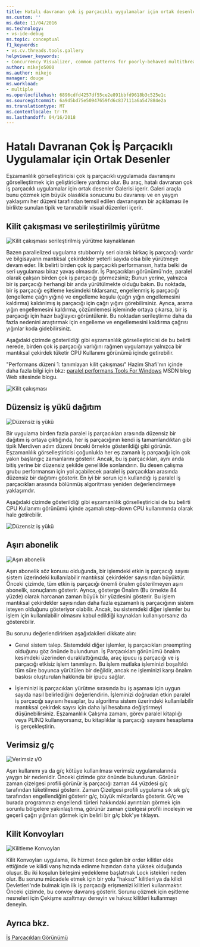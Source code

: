 ```yaml
---
title: Hatalı davranan çok iş parçacıklı uygulamalar için ortak desenler | Microsoft Docs
ms.custom: ''
ms.date: 11/04/2016
ms.technology:
- vs-ide-debug
ms.topic: conceptual
f1_keywords:
- vs.cv.threads.tools.gallery
helpviewer_keywords:
- Concurrency Visualizer, common patterns for poorly-behaved multithreaded applications
author: mikejo5000
ms.author: mikejo
manager: douge
ms.workload:
- multiple
ms.openlocfilehash: 6896cdfd4257df55ce2e891bbfd9618b3c525e1c
ms.sourcegitcommit: 6a9d5bd75e50947659fd6c837111a6a547884e2a
ms.translationtype: MT
ms.contentlocale: tr-TR
ms.lasthandoff: 04/16/2018
---
```

# <a name="common-patterns-for-poorly-behaved-multithreaded-applications"></a>Hatalı Davranan Çok İş Parçacıklı Uygulamalar için Ortak Desenler

Eşzamanlılık görselleştiricisi çok iş parçacıklı uygulamada davranışını görselleştirmek için geliştiricilere yardımcı olur. Bu araç, hatalı davranan çok iş parçacıklı uygulamalar için ortak desenler Galerisi içerir. Galeri araçla bunu çözmek için büyük olasılıkla sonucunu bu davranışı ve en yaygın yaklaşımı her düzeni tarafından temsil edilen davranışının bir açıklaması ile birlikte sunulan tipik ve tanınabilir visual düzenleri içerir.

## <a name="lock-contention-and-serialized-execution"></a>Kilit çakışması ve serileştirilmiş yürütme

![Kilit çakışması serileştirilmiş yürütme kaynaklanan](../profiling/media/lockcontention_serialized.png "LockContention_Serialized")

Bazen parallelized uygulama stubbornly seri olarak birkaç iş parçacığı vardır ve bilgisayarın mantıksal çekirdekler yeterli sayıda olsa bile yürütmeye devam eder. İlk belirti birden çok iş parçacıklı performansın, hatta belki de seri uygulaması biraz yavaş olmasıdır. İş Parçacıkları görünümü'nde, paralel olarak çalışan birden çok iş parçacığı görmezsiniz; Bunun yerine, yalnızca bir iş parçacığı herhangi bir anda yürütülmekte olduğu bakın. Bu noktada, bir iş parçacığı eşitleme kesimdeki tıklarsanız, engellenmiş iş parçacığı (engelleme çağrı yığını) ve engelleme koşulu (çağrı yığın engellemesini kaldırma) kaldırılmış iş parçacığı için çağrı yığını görebilirsiniz. Ayrıca, arama yığın engellemesini kaldırma, çözümlemesi işleminde ortaya çıkarsa, bir iş parçacığı için hazır bağlayıcı görüntülenir. Bu noktadan serileştirme daha da fazla nedenini araştırmak için engelleme ve engellemesini kaldırma çağrısı yığınlar koda gidebilirsiniz.

Aşağıdaki çizimde gösterildiği gibi eşzamanlılık görselleştiricisi de bu belirti nerede, birden çok iş parçacığı varlığını rağmen uygulamayı yalnızca bir mantıksal çekirdek tüketir CPU Kullanımı görünümü içinde getirebilir.

"Performans düzeni 1: tanımlayan kilit çakışması" Hazim Shafi'nın içinde daha fazla bilgi için bkz: [paralel performans Tools For Windows](http://go.microsoft.com/fwlink/?LinkID=160569) MSDN blog Web sitesinde blogu.

![Kilit çakışması](../profiling/media/lockcontention_2.png "LockContention_2")

## <a name="uneven-workload-distribution"></a>Düzensiz iş yükü dağıtım

![Düzensiz iş yükü](../profiling/media/unevenworkload_1.png "UnevenWorkLoad_1")

Bir uygulama birden fazla paralel iş parçacıkları arasında düzensiz bir dağıtım iş ortaya çıktığında, her iş parçacığının kendi iş tamamlandıktan gibi tipik Merdiven adım düzeni önceki örnekte gösterildiği gibi görünür. Eşzamanlılık görselleştiricisi çoğunlukla her eş zamanlı iş parçacığı için çok yakın başlangıç zamanlarını gösterir. Ancak, bu iş parçacıkları, aynı anda bitiş yerine bir düzensiz şekilde genellikle sonlandırın. Bu desen çalışma grubu performansın için yol açabilecek paralel iş parçacıkları arasında düzensiz bir dağıtımı gösterir. En iyi bir sorun için kullandığı iş paralel iş parçacıkları arasında bölünmüş algoritması yeniden değerlendirmeye yaklaşımdır.

Aşağıdaki çizimde gösterildiği gibi eşzamanlılık görselleştiricisi de bu belirti CPU Kullanımı görünümü içinde aşamalı step-down CPU kullanımında olarak hale getirebilir.

![Düzensiz iş yükü](../profiling/media/unevenworkload_2.png "UnevenWorkload_2")

## <a name="oversubscription"></a>Aşırı abonelik

![Aşırı abonelik](../profiling/media/oversubscription.png "aşırı abonelik")

Aşırı abonelik söz konusu olduğunda, bir işlemdeki etkin iş parçacığı sayısı sistem üzerindeki kullanılabilir mantıksal çekirdekler sayısından büyüktür. Önceki çizimde, tüm etkin iş parçacığı önemli önalım gösterilmeyen aşırı abonelik, sonuçlarını gösterir. Ayrıca, gösterge Önalım (Bu örnekte 84 yüzde) olarak harcanan zaman büyük bir yüzdesini gösterir. Bu işlem mantıksal çekirdekler sayısından daha fazla eşzamanlı iş parçacığının sistem isteyen olduğunu gösteriyor olabilir. Ancak, bu sistemdeki diğer işlemler bu işlem için kullanılabilir olmasını kabul edildiği kaynakları kullanıyorsanız da gösterebilir.

Bu sorunu değerlendirirken aşağıdakileri dikkate alın:

- Genel sistem talep. Sistemdeki diğer işlemler, iş parçacıkları preempting olduğunu göz önünde bulundurun. İş Parçacıkları görünümü önalım kesimdeki üzerinden duraklattığınızda, araç ipucu iş parçacığı ve iş parçacığı etkisiz işlem tanımlayın. Bu işlem mutlaka işleminizi boşaltıldı tüm süre boyunca yürütülen bir değildir, ancak ne işleminizi karşı önalım baskısı oluşturulan hakkında bir ipucu sağlar.

- İşleminizi iş parçacıkları yürütme sırasında bu iş aşaması için uygun sayıda nasıl belirlediğini değerlendirin. İşleminizi doğrudan etkin paralel iş parçacığı sayısını hesaplar, bu algoritma sistem üzerindeki kullanılabilir mantıksal çekirdek sayısı için daha iyi hesabına değiştirmeyi düşünebilirsiniz. Eşzamanlılık Çalışma zamanı, görev paralel kitaplığı veya PLINQ kullanıyorsanız, bu kitaplıklar iş parçacığı sayısını hesaplama iş gerçekleştirin.

## <a name="inefficient-io"></a>Verimsiz g/ç

![Verimsiz ı&#47;O](../profiling/media/inefficient_io.png "Inefficient_IO")

Aşırı kullanımı ya da g/ç kötüye kullanılması verimsiz uygulamalarında yaygın bir nedenidir. Önceki çizimde göz önünde bulundurun. Görünür zaman çizelgesi profili görünür iş parçacığı zaman 44 yüzdesi g/ç tarafından tüketilmesi gösterir. Zaman Çizelgesi profili uygulama sık sık g/ç tarafından engellendiğini gösterir g/ç, büyük miktarlarda gösterir. G/ç ve burada programınızı engellendi türleri hakkındaki ayrıntıları görmek için sorunlu bölgelere yakınlaştırma, görünür zaman çizelgesi profili inceleyin ve geçerli çağrı yığınları görmek için belirli bir g/ç blok'ye tıklayın.

## <a name="lock-convoys"></a>Kilit Konvoyları

![Kilitleme Konvoyları](../profiling/media/lock_convoys.png "Lock_Convoys")

Kilit Konvoyları uygulama, ilk hizmet önce gelen bir order kilitler elde ettiğinde ve kilidi varış hızında edinme hızından daha yüksek olduğunda oluşur. Bu iki koşulun birleşimi yedekleme başlatmak Lock istekleri neden olur. Bu sorunu mücadele etmek için bir yolu "haksız" kilitleri ya da kilidi Devletleri'nde bulmak için ilk iş parçacığı erişmenizi kilitleri kullanmaktır. Önceki çizimde, bu convoy davranış gösterir. Sorunu çözmek için eşitleme nesneleri için Çekişme azaltmayı deneyin ve haksız kilitleri kullanmayı deneyin.

## <a name="see-also"></a>Ayrıca bkz.

[İş Parçacıkları Görünümü](../profiling/threads-view-parallel-performance.md)